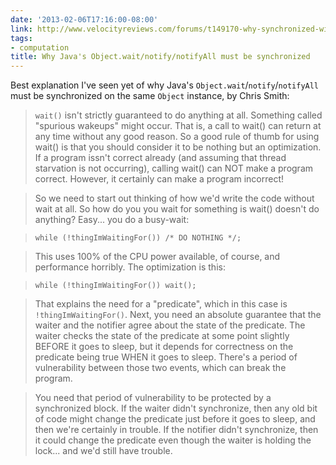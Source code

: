 ```yaml
---
date: '2013-02-06T17:16:00-08:00'
link: http://www.velocityreviews.com/forums/t149170-why-synchronized-with-wait-notify.html
tags:
- computation
title: Why Java's Object.wait/notify/notifyAll must be synchronized
---
```


Best explanation I've seen yet of why Java's `Object.wait`/`notify`/`notifyAll` must be synchronized on the same `Object` instance, by Chris Smith:

>`wait()` isn't strictly guaranteed to do anything at all. Something
called "spurious wakeups" might occur. That is, a call to wait() can
return at any time without any good reason. So a good rule of thumb for
using wait() is that you should consider it to be nothing but an
optimization. If a program issn't correct already (and assuming that
thread starvation is not occurring), calling wait() can NOT make a
program correct. However, it certainly can make a program incorrect!

>So we need to start out thinking of how we'd write the code without wait
at all. So how do you you wait for something is wait() doesn't do
anything? Easy... you do a busy-wait:

>`while (!thingImWaitingFor()) /* DO NOTHING */;`

>This uses 100% of the CPU power available, of course, and performance
horribly. The optimization is this:

>`while (!thingImWaitingFor()) wait();`

>That explains the need for a "predicate", which in this case is
`!thingImWaitingFor()`. Next, you need an absolute guarantee that the
waiter and the notifier agree about the state of the predicate. The
waiter checks the state of the predicate at some point slightly BEFORE
it goes to sleep, but it depends for correctness on the predicate being
true WHEN it goes to sleep. There's a period of vulnerability between
those two events, which can break the program.

>You need that period of vulnerability to be protected by a synchronized
block. If the waiter didn't synchronize, then any old bit of code might
change the predicate just before it goes to sleep, and then we're
certainly in trouble. If the notifier didn't synchronize, then it could
change the predicate even though the waiter is holding the lock... and
we'd still have trouble.
